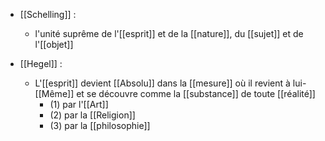 - [[Schelling]] :
	- l'unité suprême de l'[[esprit]] et de la [[nature]], du [[sujet]] et de l'[[objet]]

- [[Hegel]] :
	- L'[[esprit]] devient [[Absolu]] dans la [[mesure]] où il revient à lui-[[Même]] et se découvre comme la [[substance]] de toute [[réalité]]
	  - (1) par l'[[Art]]
	  - (2) par la [[Religion]]
	  - (3) par la [[philosophie]]
